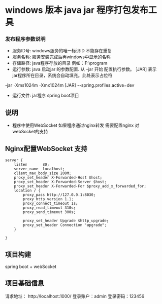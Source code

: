 # windows 版本 java jar 程序打包发布工具


### 发布程序参数说明
  * 服务ID号: windows服务的唯一标识ID 不能存在重复
  * 服务名称: 服务安装完成后再windows中显示的名称
  * 存储路径: java程序存放的目录 例如：F:\program
  * 运行参数: java 启动jar 的参数配置. 从 -jar 开始 配置执行参数。 [JAR] 表示jar程序所在目录，系统会自动填充。此处表示占位符
  
  -jar -Xms1024m -Xmx1024m [JAR] --spring.profiles.active=dev
  
  * 运行文件: jar程序 spring boot项目
 
## 说明
  * 程序中使用WebSocket 如果程序通过nginx转发 需要配置nginx 对webSocket的支持
## Nginx配置WebSocket 支持
 	server {
        listen       80;
        server_name  localhost;
        client_max_body_size 200M;
        proxy_set_header X-Forwarded-Host $host;
        proxy_set_header X-Forwarded-Server $host;
        proxy_set_header X-Forwarded-For $proxy_add_x_forwarded_for;
        location / {
            proxy_pass http://127.0.0.1:8030;
            proxy_http_version 1.1;
            proxy_connect_timeout 1s;
            proxy_read_timeout 310s; 
            proxy_send_timeout 300s; 
            
            proxy_set_header Upgrade $http_upgrade;
            proxy_set_header Connection "upgrade";
        }
 		
    }

## 项目构建
spring boot + webSocket
## 项目基础信息
请求地址： http://localhost:1000/
登录账户：admin
登录密码：123456
